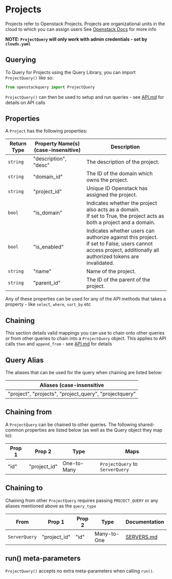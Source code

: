 # Projects
Projects refer to Openstack Projects. Projects are organizational units in the cloud to which you can assign users
See [Openstack Docs](https://docs.openstack.org/api-ref/identity/v3/index.html#projects) for more info

**NOTE: `ProjectQuery` will only work with admin credentials - set by `clouds.yaml`**

## Querying

To Query for Projects using the Query Library, you can import `ProjectQuery()` like so:

```python
from openstackquery import ProjectQuery
```

`ProjectQuery()` can then be used to setup and run queries - see [API.md](../API.md) for details on API calls

## Properties

A `Project` has the following properties:

| Return Type | Property Name(s) (case-insensitive) | Description                                                                                                                                                        |
|-------------|-------------------------------------|--------------------------------------------------------------------------------------------------------------------------------------------------------------------|
| `string`    | "description", "desc"               | The description of the project.                                                                                                                                    |
| `string`    | "domain_id"                         | The ID of the domain which owns the project.                                                                                                                       |
| `string`    | "project_id"                        | Unique ID Openstack has assigned the project.                                                                                                                      |
| `bool`      | "is_domain"                         | Indicates whether the project also acts as a domain. <br/>If set to True, the project acts as both a project and a domain.                                         |
| `bool`      | "is_enabled"                        | Indicates whether users can authorize against this project. <br/>if set to False, users cannot access project, additionally all authorized tokens are invalidated. |
| `string`    | "name"                              | Name of the project.                                                                                                                                               |
| `string`    | "parent_id"                         | The ID of the parent of the project.                                                                                                                               |

Any of these properties can be used for any of the API methods that takes a property - like `select`, `where`, `sort_by` etc

## Chaining
This section details valid mappings you can use to chain onto other queries or from other queries to chain into a `ProjectQuery` object.
This applies to API calls `then` and `append_from` - see [API.md](../API.md) for details

## Query Alias
The aliases that can be used for the query when chaining are listed below:

| Aliases (case-insensitive                              |
|--------------------------------------------------------|
| "project", "projects", "project_query", "projectquery" |



## Chaining from
A `ProjectQuery` can be chained to other queries.
The following shared-common properties are listed below (as well as the Query object they map to):


| Prop 1 | Prop 2       | Type        | Maps                            |
|--------|--------------|-------------|---------------------------------|
| "id"   | "project_id" | One-to-Many | `ProjectQuery` to `ServerQuery` |


## Chaining to
Chaining from other `ProjectQuery` requires passing `PROJECT_QUERY` or any aliases mentioned above as the `query_type`

| From          | Prop 1       | Prop 2 | Type        | Documentation            |
|---------------|--------------|--------|-------------|--------------------------|
| `ServerQuery` | "project_id" | "id"   | Many-to-One | [SERVERS.md](SERVERS.md) |


## run() meta-parameters

`ProjectQuery()` accepts no extra meta-parameters when calling `run()`.
